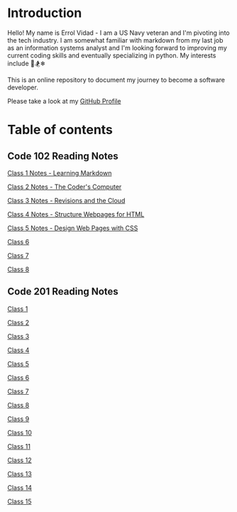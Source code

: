 # Introduction

Hello! My name is Errol Vidad - I am a US Navy veteran and I'm pivoting into the tech industry. I am somewhat familiar with markdown from my last job as an information systems analyst and I'm looking forward to improving my current coding skills and eventually specializing in python. My interests include &#x1F3C8;&#x1F3C2;&#x2744;

This is an online repository to document my journey to become a software developer.

Please take a look at my [GitHub Profile](https://github.com/evidad)

# Table of contents

## Code 102 Reading Notes
[Class 1 Notes - Learning Markdown](code-102-notes/class1.md)

[Class 2 Notes - The Coder's Computer](code-102-notes/class2.md)

[Class 3 Notes - Revisions and the Cloud](code-102-notes/class3.md)

[Class 4 Notes - Structure Webpages for HTML](code-102-notes/class4.md)

[Class 5 Notes - Design Web Pages with CSS](code-102-notes/class5.md)

[Class 6](code-102-notes/class6.md)

[Class 7](code-102-notes/class7.md)

[Class 8](code-102-notes/class8.md)

## Code 201 Reading Notes
[Class 1](code-201-notes/class1.md)

[Class 2](code-201-notes/class2.md)

[Class 3](code-201-notes/class3.md)

[Class 4](code-201-notes/class4.md)

[Class 5](code-201-notes/class5.md)

[Class 6](code-201-notes/class6.md)

[Class 7](code-201-notes/class7.md)

[Class 8](code-201-notes/class8.md)

[Class 9](code-201-notes/class9.md)

[Class 10](code-201-notes/class10.md)

[Class 11](code-201-notes/class11.md)

[Class 12](code-201-notes/class12.md)

[Class 13](code-201-notes/class13.md)

[Class 14](code-201-notes/class14.md)

[Class 15](code-201-notes/class15.md)